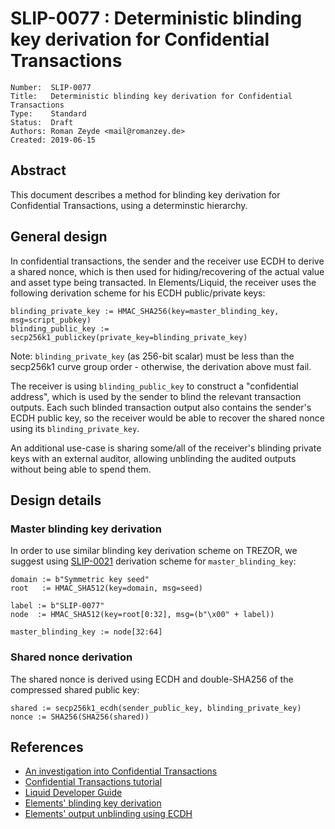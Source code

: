 # SLIP-0077 : Deterministic blinding key derivation for Confidential Transactions

```
Number:  SLIP-0077
Title:   Deterministic blinding key derivation for Confidential Transactions
Type:    Standard
Status:  Draft
Authors: Roman Zeyde <mail@romanzey.de>
Created: 2019-06-15
```

## Abstract

This document describes a method for blinding key derivation
for Confidential Transactions, using a determinstic hierarchy.

## General design

In confidential transactions, the sender and the receiver use ECDH to derive a shared nonce, which is then used for hiding/recovering of the actual value and asset type being transacted.
In Elements/Liquid, the receiver uses the following derivation scheme for his ECDH public/private keys:

```
blinding_private_key := HMAC_SHA256(key=master_blinding_key, msg=script_pubkey)
blinding_public_key := secp256k1_publickey(private_key=blinding_private_key)
```

Note: `blinding_private_key` (as 256-bit scalar) must be less than the secp256k1 curve group order - otherwise, the derivation above must fail.

The receiver is using `blinding_public_key` to construct a "confidential address", which is used by the sender to blind the relevant transaction outputs. Each such blinded transaction output also contains the sender's ECDH public key, so the receiver would be able to recover the shared nonce using its `blinding_private_key`.

An additional use-case is sharing some/all of the receiver's blinding private keys with an external auditor, allowing unblinding the audited outputs without being able to spend them.

## Design details

### Master blinding key derivation

In order to use similar blinding key derivation scheme on TREZOR, we suggest using [SLIP-0021](https://github.com/satoshilabs/slips/blob/master/slip-0021.md) derivation scheme for `master_blinding_key`:

```
domain := b"Symmetric key seed"
root   := HMAC_SHA512(key=domain, msg=seed)

label := b"SLIP-0077"
node  := HMAC_SHA512(key=root[0:32], msg=(b"\x00" + label))

master_blinding_key := node[32:64]
```

### Shared nonce derivation

The shared nonce is derived using ECDH and double-SHA256 of the compressed shared public key:

```
shared := secp256k1_ecdh(sender_public_key, blinding_private_key)
nonce := SHA256(SHA256(shared))
```

## References

* [An investigation into Confidential Transactions](https://github.com/AdamISZ/ConfidentialTransactionsDoc/blob/master/essayonCT.pdf)
* [Confidential Transactions tutorial](https://elementsproject.org/elements-code-tutorial/confidential-transactions#blindingkey)
* [Liquid Developer Guide](https://docs.blockstream.com/liquid/developer-guide/developer-guide-index.html#confidential-transactions)
* [Elements' blinding key derivation](https://github.com/ElementsProject/elements/blob/a6beb256ed5195c2a1014a34fdf354d5797247a8/src/wallet/wallet.cpp#L5594)
* [Elements' output unblinding using ECDH](https://github.com/ElementsProject/elements/blob/66c015529e7846f8491bcafd986326bcafc1bfcb/src/blind.cpp#L53)
